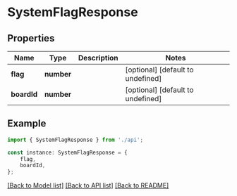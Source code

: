 # SystemFlagResponse


## Properties

Name | Type | Description | Notes
------------ | ------------- | ------------- | -------------
**flag** | **number** |  | [optional] [default to undefined]
**boardId** | **number** |  | [optional] [default to undefined]

## Example

```typescript
import { SystemFlagResponse } from './api';

const instance: SystemFlagResponse = {
    flag,
    boardId,
};
```

[[Back to Model list]](../README.md#documentation-for-models) [[Back to API list]](../README.md#documentation-for-api-endpoints) [[Back to README]](../README.md)
